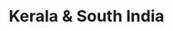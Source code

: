 ---
title: "Kerala & South India"
type: region
translationKey: kerala-and-south-india
weight: 600
---